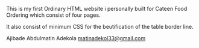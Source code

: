 This is my first Ordinary HTML website i personally built for Cateen Food Ordering which consist of four pages.

It also consist of minimum CSS for the beutification of the table border line.

Ajibade Abdulmatin Adekola
matinadekol33@gmail.com
